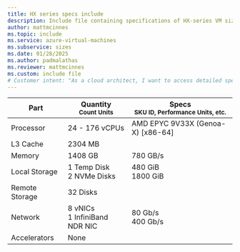 ```yaml
---
title: HX series specs include
description: Include file containing specifications of HX-series VM sizes.
author: mattmcinnes
ms.topic: include
ms.service: azure-virtual-machines
ms.subservice: sizes
ms.date: 01/28/2025
ms.author: padmalathas
ms.reviewer: mattmcinnes
ms.custom: include file
# Customer intent: "As a cloud architect, I want to access detailed specifications for HX-series VM sizes, so that I can ensure the virtual machines meet the performance and configuration requirements for my applications."
---
```

| Part | Quantity <br><sup>Count Units | Specs <br><sup>SKU ID, Performance Units, etc.  |
|---|---|---|
| Processor      | 24 - 176 vCPUs     | AMD EPYC 9V33X (Genoa-X) [x86-64] |
| L3 Cache       | 2304 MB        |    |
| Memory         | 1408 GB        | 780 GB/s    |
| Local Storage  | 1 Temp Disk <br> 2 NVMe Disks         | 480 GiB  <br> 1800 GiB  |
| Remote Storage | 32 Disks        |  |
| Network        | 8 vNICs <br> 1 InfiniBand NDR NIC     | 80 Gb/s <br> 400 Gb/s |
| Accelerators   | None            |     |
